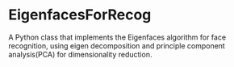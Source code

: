 # EigenfacesForRecog
A Python class that implements the Eigenfaces algorithm for face recognition, using eigen decomposition and principle component analysis(PCA) for dimensionality reduction.
